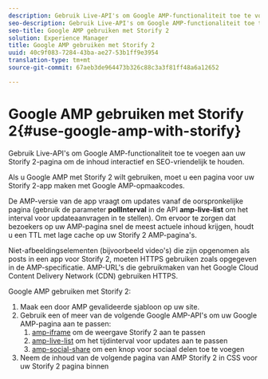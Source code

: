 ```yaml
---
description: Gebruik Live-API's om Google AMP-functionaliteit toe te voegen aan uw Storify 2-pagina om de inhoud interactief en SEO-vriendelijk te houden.
seo-description: Gebruik Live-API's om Google AMP-functionaliteit toe te voegen aan uw Storify 2-pagina om de inhoud interactief en SEO-vriendelijk te houden.
seo-title: Google AMP gebruiken met Storify 2
solution: Experience Manager
title: Google AMP gebruiken met Storify 2
uuid: 40c9f083-7284-43ba-ae27-53b1ff9e3954
translation-type: tm+mt
source-git-commit: 67aeb3de964473b326c88c3a3f81ff48a6a12652

---
```



# Google AMP gebruiken met Storify 2{#use-google-amp-with-storify}

Gebruik Live-API&#39;s om Google AMP-functionaliteit toe te voegen aan uw Storify 2-pagina om de inhoud interactief en SEO-vriendelijk te houden.

Als u Google AMP met Storify 2 wilt gebruiken, moet u een pagina voor uw Storify 2-app maken met Google AMP-opmaakcodes.

De AMP-versie van de app vraagt om updates vanaf de oorspronkelijke pagina (gebruik de parameter **pollInterval** in de API **amp-live-list** om het interval voor updateaanvragen in te stellen). Om ervoor te zorgen dat bezoekers op uw AMP-pagina snel de meest actuele inhoud krijgen, houdt u een TTL met lage cache op uw Storify 2 AMP-pagina&#39;s.

Niet-afbeeldingselementen (bijvoorbeeld video&#39;s) die zijn opgenomen als posts in een app voor Storify 2, moeten HTTPS gebruiken zoals opgegeven in de AMP-specificatie. AMP-URL&#39;s die gebruikmaken van het Google Cloud Content Delivery Network (CDN) gebruiken HTTPS.

Google AMP gebruiken met Storify 2:

1. Maak een door AMP gevalideerde sjabloon op uw site.
1. Gebruik een of meer van de volgende Google AMP-API&#39;s om uw Google AMP-pagina aan te passen:
   1. [amp-iframe](https://www.ampproject.org/docs/reference/components/amp-iframe) om de weergave Storify 2 aan te passen
   1. [amp-live-list](https://www.ampproject.org/docs/reference/components/amp-live-list) om het tijdinterval voor updates aan te passen
   1. [amp-social-share](https://www.ampproject.org/docs/reference/components/amp-social-share) om een knop voor sociaal delen toe te voegen
1. Neem de inhoud van de volgende pagina van AMP Storify 2 in CSS voor uw Storify 2 pagina binnen <style amp-custom> tag: [https://cdn.livefyre.com/libs/liveblog-v2-component/amp.min.css](https://cdn.livefyre.com/libs/liveblog-v2-component/amp.min.css)
1. Neem de inhoud van de volgende API voor AMP-markering voor Storify 2 op in de Google AMP-sjabloon: `https://api.livefyre.com/app-service/v4/bootstrap/{{APP_ID}}/amp` waarbij {APP_ID} de toepassings-id is voor de app Storify 2 in LiveCycle Studio.
   1. De enige queryparameter is **pollInterval**. Dit is het interval waarin de toepassing controleert op updates (ingesteld in milliseconden).
   1. De URL bevat inhoud van de meest recente posts (zoals tweets, video&#39;s, enz.)
   1. De uitgeverspagina moet inhoud van deze URL krijgen net zo vaak als u wilt dat de Google AMP-pagina wordt bijgewerkt.
